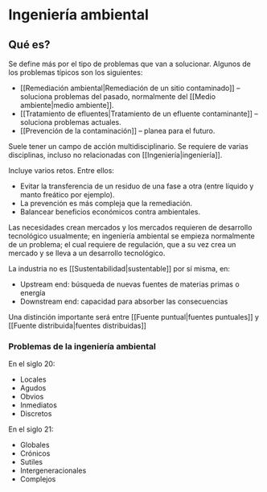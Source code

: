 # Ingeniería ambiental
## Qué es?
Se define más por el tipo de problemas que van a solucionar.
Algunos de los problemas típicos son los siguientes: 
- [[Remediación ambiental|Remediación de un sitio contaminado]] – soluciona problemas del pasado, normalmente del [[Medio ambiente|medio ambiente]].
- [[Tratamiento de efluentes|Tratamiento de un efluente contaminante]] – soluciona problemas actuales.
- [[Prevención de la contaminación]] – planea para el futuro.

Suele tener un campo de acción multidisciplinario. Se requiere de varias disciplinas, incluso no relacionadas con [[Ingeniería|ingeniería]].

Incluye varios retos. Entre ellos:
- Evitar la transferencia de un residuo de una fase a otra (entre líquido y manto freático por ejemplo).
- La prevención es más compleja que la remediación.
- Balancear beneficios económicos contra ambientales.

Las necesidades crean mercados y los mercados requieren de desarrollo tecnológico usualmente; en ingeniería ambiental se empieza normalmente de un problema; el cual requiere de regulación, que a su vez crea un mercado y se lleva a un desarrollo tecnológico.

La industria no es [[Sustentabilidad|sustentable]] por sí misma, en: 
- Upstream end: búsqueda de nuevas fuentes de materias primas o energía
- Downstream end: capacidad para absorber las consecuencias

Una distinción importante será entre [[Fuente puntual|fuentes puntuales]] y [[Fuente distribuida|fuentes distribuidas]]
### Problemas de la ingeniería ambiental
En el siglo 20: 
- Locales
- Agudos
- Obvios
- Inmediatos
- Discretos

En el siglo 21: 
- Globales
- Crónicos
- Sutiles
- Intergeneracionales
- Complejos